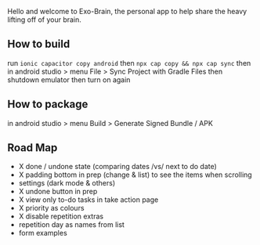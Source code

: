 Hello and welcome to Exo-Brain, the personal app to help share the heavy lifting off of your brain.


## How to build

run ```ionic capacitor copy android``` then ```npx cap copy && npx cap sync```
then in android studio > menu File > Sync Project with Gradle Files
then shutdown emulator then turn on again

## How to package

in android studio > menu Build > Generate Signed Bundle / APK

## Road Map

- X done / undone state (comparing dates /vs/ next to do date)
- X padding bottom in prep (change & list) to see the items when scrolling
- settings (dark mode & others)
- X undone button in prep
- X view only to-do tasks in take action page
- X priority as colours
- X disable repetition extras
- repetition day as names from list
- form examples

